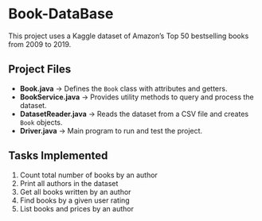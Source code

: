 # Book-DataBase

This project uses a Kaggle dataset of Amazon’s Top 50 bestselling books from 2009 to 2019.  


## Project Files
- **Book.java** → Defines the `Book` class with attributes and getters.  
- **BookService.java** → Provides utility methods to query and process the dataset.  
- **DatasetReader.java** → Reads the dataset from a CSV file and creates `Book` objects.  
- **Driver.java** → Main program to run and test the project.  

## Tasks Implemented
1. Count total number of books by an author  
2. Print all authors in the dataset  
3. Get all books written by an author  
4. Find books by a given user rating  
5. List books and prices by an author 